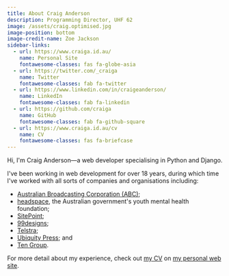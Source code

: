 ```yaml
---
title: About Craig Anderson
description: Programming Director, UHF 62
image: /assets/craig.optimised.jpg
image-position: bottom
image-credit-name: Zoe Jackson
sidebar-links:
  - url: https://www.craiga.id.au/
    name: Personal Site
    fontawesome-classes: fas fa-globe-asia
  - url: https://twitter.com/_craiga
    name: Twitter
    fontawesome-classes: fab fa-twitter
  - url: https://www.linkedin.com/in/craigeanderson/
    name: LinkedIn
    fontawesome-classes: fab fa-linkedin
  - url: https://github.com/craiga
    name: GitHub
    fontawesome-classes: fab fa-github-square
  - url: https://www.craiga.id.au/cv
    name: CV
    fontawesome-classes: fas fa-briefcase
---
```


Hi, I'm Craig Anderson—a web developer specialising in Python and Django.

I've been working in web development for over 18 years, during which time I've worked with all sorts of companies and organisations including:

 * [Australian Broadcasting Corporation (ABC)](http://www.abc.net.au);
 * [headspace](http://headspace.org.au), the Australian government's youth mental health foundation;
 * [SitePoint](http://sitepoint.com);
 * [99designs](http://99designs.com);
 * [Telstra](http://telstra.com);
 * [Ubiquity Press](http://ubiquitypress.com); and
 * [Ten Group](http://tengroup.com).

For more detail about my experience, check out [my CV](http://craiga.id.au/cv) on [my personal web site](http://craiga.id.au).
